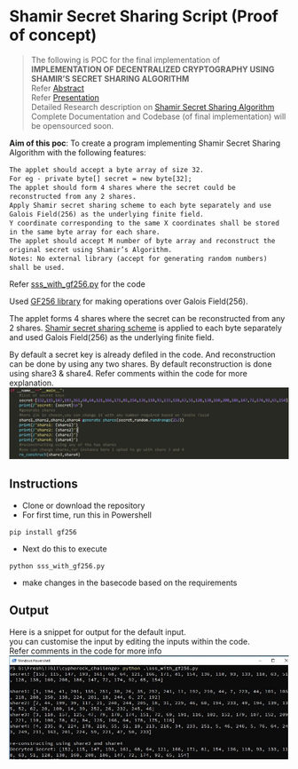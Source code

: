# Shamir Secret Sharing Script (Proof of concept)
> The following is POC for the final implementation of **IMPLEMENTATION OF DECENTRALIZED CRYPTOGRAPHY USING SHAMIR’S SECRET SHARING ALGORITHM**\
> Refer [Abstract](https://drive.google.com/file/d/1BwWNukhCzudKV-HLcWjA1MOBU5-4-L9i/view?usp=sharing)\
> Refer [Presentation](https://docs.google.com/presentation/d/1IfXUM3wsqyomAc2kSH85iHgI3jhYai2Tr9b2mWgTAwA/edit?usp=sharing)\
> Detailed Research description on [Shamir Secret Sharing Algorithm](https://drive.google.com/file/d/1ApjM_hHWma_SXvs2XNVLmQ1Um_AAEtY2/view?usp=sharing)\
> Complete Documentation and Codebase (of final implementation) will be opensourced soon.


**Aim of this poc**: To create a program implementing Shamir Secret Sharing Algorithm with the following features:
```
The applet should accept a byte array of size 32. 
For eg - private byte[] secret = new byte[32]; 
The applet should form 4 shares where the secret could be reconstructed from any 2 shares. 
Apply Shamir secret sharing scheme to each byte separately and use Galois Field(256) as the underlying finite field. 
Y coordinate corresponding to the same X coordinates shall be stored in the same byte array for each share. 
The applet should accept M number of byte array and reconstruct the original secret using Shamir’s Algorithm. 
Notes: No external library (accept for generating random numbers) shall be used.
```


Refer [sss_with_gf256.py](/sss_with_gf256.py) for the code

Used [GF256 library](https://gf256.readthedocs.io/en/stable/) for making operations over Galois Field(256).

The applet forms 4 shares where the secret can be reconstructed from any 2 shares. [Shamir secret sharing scheme](https://en.wikipedia.org/wiki/Shamir%27s_Secret_Sharing) is applied to each byte separately and used Galois Field(256) as the underlying finite field.

By default a secret key is already defiled in the code.
And reconstruction can be done by using any two shares. By default reconstruction is done using share3 & share4.
Refer comments within the code for more explanation.<br>
![main_code](/main_code.jpg)

## Instructions
- Clone or download the repository
- For first time, run this in Powershell
```
pip install gf256
```
- Next do this to execute
```
python sss_with_gf256.py
```
- make changes in the basecode based on the requirements
## Output
Here is a snippet for output for the default input.<br>
you can customise the input by editing the inputs within the code.<br>
Refer comments in the code for more info<br>
![Output](/output.jpg)
